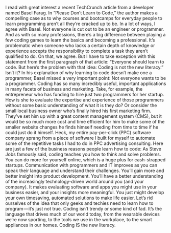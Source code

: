 I read with great interest a recent TechCrunch article from a developer named Basel Farag. In “Please Don’t Learn to Code,” the author makes a compelling case as to why courses and bootcamps for everyday people to learn programming aren’t all they’re cracked up to be.
In a lot of ways, I agree with Basel.
Not everyone is cut out to be an engineer or programmer.
And as with so many professions, there’s a big difference between playing a few coding games to learn the basics and becoming a professional. It’s problematic when someone who lacks a certain depth of knowledge or experience accepts the responsibility to complete a task they aren’t qualified to do.
On that, we agree.
But I have to take exception with this statement from the first paragraph of that article:
“Everyone should learn to code. But here’s the problem with that idea: Coding is not the new literacy.”
Isn’t it?
In his explanation of why learning to code doesn’t make one a programmer, Basel missed a very important point: Not everyone wants to be a programmer.
Coding has so many incredibly useful, important applications in many facets of business and marketing.
Take, for example, the entrepreneur who has funding to hire just two programmers for her startup. How is she to evaluate the expertise and experience of those programmers without some basic understanding of what it is they do?
Or consider the small local business owner who’s finally hired his first marketing firm. They’ve set him up with a great content management system (CMS), but it would be so much more cost and time efficient for him to make some of the smaller website changes he finds himself needing from time to time if he could just do it himself.
Heck, my entire pay-per-click (PPC) software company sprang from a piece of software I built for myself to automate some of the repetitive tasks I had to do in PPC advertising consulting.
Here are just a few of the business reasons people learn how to code:
As Steve Jobs famously said, coding teaches you how to think and solve problems.
You can do more for yourself online, which is a huge plus for cash-strapped startups.
Communication with programmers and IT improves as you can speak their language and understand their challenges.
You’ll gain more and better insight into product development.
You’ll have a better understanding of the increasingly technology-driven world around you (and your company).
It makes evaluating software and apps you might use in your business easier, and your insights more meaningful.
You just might develop your own timesaving, automated solutions to make life easier.
Let’s rid ourselves of the idea that only geeks and techies need to learn how to program — it’s just not true.
Coding isn’t trendy or some kind of fad. It’s the language that drives much of our world today, from the wearable devices we’re now sporting, to the tools we use in the workplace, to the smart appliances in our homes.
Coding IS the new literacy.
